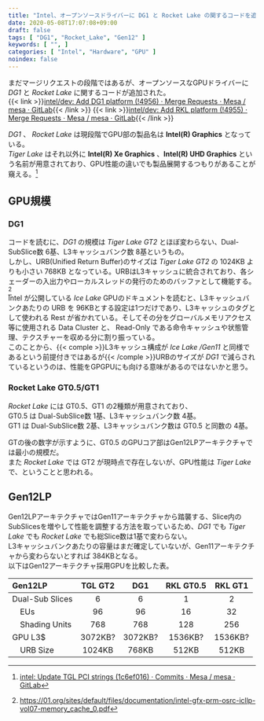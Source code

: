 ```yaml
---
title: "Intel、オープンソースドライバーに DG1 と Rocket Lake の関するコードを追加"
date: 2020-05-08T17:07:08+09:00
draft: false
tags: [ "DG1", "Rocket_Lake", "Gen12" ]
keywords: [ "", ]
categories: [ "Intel", "Hardware", "GPU" ]
noindex: false
---
```


まだマージリクエストの段階ではあるが、オープンソースなGPUドライバーに *DG1* と *Rocket Lake* に関するコードが追加された。  
{{< link >}}[intel/dev: Add DG1 platform (!4956) · Merge Requests · Mesa / mesa · GitLab](https://gitlab.freedesktop.org/mesa/mesa/-/merge_requests/4956/diffs){{< /link >}}
{{< link >}}[intel/dev: Add RKL platform (!4955) · Merge Requests · Mesa / mesa · GitLab](https://gitlab.freedesktop.org/mesa/mesa/-/merge_requests/4955/diffs){{< /link >}}

*DG1* 、 *Rocket Lake* は現段階でGPU部の製品名は **Intel(R) Graphics** となっている。  
*Tiger Lake* はそれ以外に **Intel(R) Xe Graphics** 、**Intel(R) UHD Graphics** という名前が用意されており、GPU性能の違いでも製品展開するつもりがあることが窺える。[^1]  

[^1]: [intel: Update TGL PCI strings (1c6ef016) · Commits · Mesa / mesa · GitLab](https://gitlab.freedesktop.org/mesa/mesa/-/commit/1c6ef0165f03a8e8c20a2c33a78584166a73487c)

## GPU規模
### DG1
コードを読むに、*DG1* の規模は *Tiger Lake GT2* とほぼ変わらない、Dual-SubSlice数 6基、L3キャッシュバンク数 8基というもの。  
しかし、URB(Unified Return Buffer)のサイズは *Tiger Lake GT2* の 1024KB よりも小さい 768KB となっている。URBはL3キャッシュに統合されており、各シェーダーの入出力やローカルスレッドの発行のためのバッファとして機能する。[^2]  
Intel が公開している *Ice Lake* GPUのドキュメントを読むと、L3キャッシュバンクあたりの URB を 96KBとする設定は1つだけであり、L3キャッシュのタグとして使われる Rest が省かれている。そしてその分をグローバルメモリアクセス等に使用される Data Cluster と、 Read-Only である命令キャッシュや状態管理、テクスチャーを収める分に割り振っている。  
このことから、{{< comple >}}L3キャッシュ構成が *Ice Lake /Gen11* と同様であるという前提付きではあるが{{< /comple >}}URBのサイズが *DG1* で減らされているというのは、性能をGPGPUにも向ける意味があるのではないかと思う。  

[^2]: <https://01.org/sites/default/files/documentation/intel-gfx-prm-osrc-icllp-vol07-memory_cache_0.pdf>
[^3]: <https://01.org/sites/default/files/documentation/intel-gfx-prm-osrc-icllp-vol07-memory_cache_0.pdf#page=9>

### Rocket Lake GT0.5/GT1
*Rocket Lake* には GT0.5、GT1 の2種類が用意されており、  
GT0.5 は Dual-SubSlice数 1基、L3キャッシュバンク数 4基。  
GT1 は Dual-SubSlice数 2基、L3キャッシュバンク数は GT0.5 と同数の 4基。  

GTの後の数字が示すように、GT0.5 のGPUコア部はGen12LPアーキテクチャでは最小の規模だ。  
また *Rocket Lake* では GT2 が現時点で存在しないが、GPU性能は *Tiger Lake* で、ということと思われる。  

## Gen12LP
Gen12LPアーキテクチャではGen11アーキテクチャから踏襲する、Slice内の SubSlicesを増やして性能を調整する方法を取っているため、*DG1* でも *Tiger Lake* でも *Rocket Lake* でも総Slice数は1基で変わらない。  
L3キャッシュバンクあたりの容量はまだ確定していないが、Gen11アーキテクチャから変わらないとすれば 384KBとなる。  
以下はGen12アーキテクチャ採用GPUを比較した表。  

| Gen12LP | TGL GT2 | DG1 | RKL GT0.5 | RKL GT1 |
| :--- | :---: | :---: | :---: | :---: |
| Dual-Sub Slices | 6 | 6 | 1 | 2 |
| &emsp;EUs | 96 | 96 | 16 | 32 |
| &emsp;Shading Units | 768 | 768 | 128 | 256 |
| GPU L3$ | 3072KB? | 3072KB? | 1536KB? | 1536KB? |
| &emsp;URB Size | 1024KB | 768KB | 512KB | 512KB |
